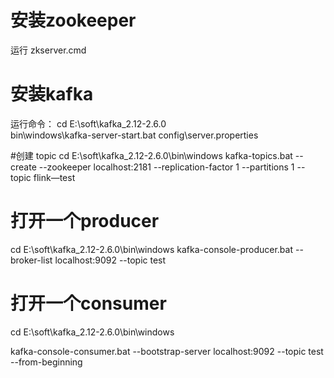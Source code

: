 # 安装zookeeper
  运行 zkserver.cmd
# 安装kafka

运行命令：
cd E:\soft\kafka_2.12-2.6.0\
bin\windows\kafka-server-start.bat config\server.properties

 #创建 topic
 cd E:\soft\kafka_2.12-2.6.0\bin\windows
 kafka-topics.bat --create --zookeeper localhost:2181 --replication-factor 1 --partitions 1 --topic flink—test
 
 # 打开一个producer
 cd E:\soft\kafka_2.12-2.6.0\bin\windows
 kafka-console-producer.bat --broker-list localhost:9092 --topic test
 
 # 打开一个consumer
  cd E:\soft\kafka_2.12-2.6.0\bin\windows
 
 kafka-console-consumer.bat --bootstrap-server localhost:9092 --topic test --from-beginning
